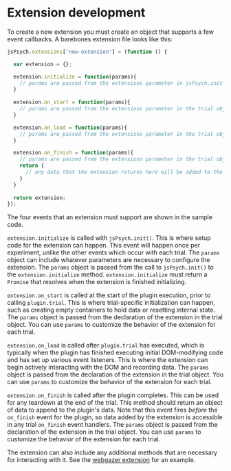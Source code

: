 # Extension development

To create a new extension you must create an object that supports a few event callbacks. A barebones extension file looks like this:

```js
jsPsych.extensions['new-extension'] = (function () {

  var extension = {};

  extension.initialize = function(params){
    // params are passed from the extensions parameter in jsPsych.init
  }
  
  extension.on_start = function(params){
    // params are passed from the extensions parameter in the trial object
  }

  extension.on_load = function(params){
    // params are passed from the extensions parameter in the trial object
  }

  extension.on_finish = function(params){
    // params are passed from the extensions parameter in the trial object
    return {
      // any data that the extension returns here will be added to the trial data
    }
  }
  
  return extension;
});
```

The four events that an extension must support are shown in the sample code.

`extension.initialize` is called with `jsPsych.init()`. This is where setup code for the extension can happen. This event will happen once per experiment, unlike the other events which occur with each trial. The `params` object can include whatever parameters are necessary to configure the extension. The `params` object is passed from the call to `jsPsych.init()` to the `extension.initialize` method. `extension.initialize` must return a `Promise` that resolves when the extension is finished initializing. 

`extension.on_start` is called at the start of the plugin execution, prior to calling `plugin.trial`. This is where trial-specific initialization can happen, such as creating empty containers to hold data or resetting internal state. The `params` object is passed from the declaration of the extension in the trial object. You can use `params` to customize the behavior of the extension for each trial.

`extension.on_load` is called after `plugin.trial` has executed, which is typically when the plugin has finished executing initial DOM-modifying code and has set up various event listeners. This is where the extension can begin actively interacting with the DOM and recording data. The `params` object is passed from the declaration of the extension in the trial object. You can use `params` to customize the behavior of the extension for each trial.

`extension.on_finish` is called after the plugin completes. This can be used for any teardown at the end of the trial. This method should return an object of data to append to the plugin's data. Note that this event fires *before* the `on_finish` event for the plugin, so data added by the extension is accessible in any trial `on_finish` event handlers. The `params` object is passed from the declaration of the extension in the trial object. You can use `params` to customize the behavior of the extension for each trial.

The extension can also include any additional methods that are necessary for interacting with it. See the [webgazer extension](../extensions/jspsych-ext-webgazer.md) for an example.